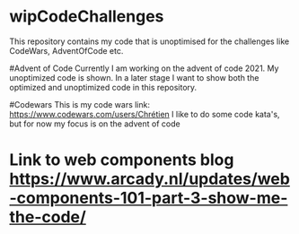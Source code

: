 # wipCodeChallenges
This repository contains my code that is unoptimised for the challenges like CodeWars, AdventOfCode etc. 


#Advent of Code
Currently I am working on the advent of code 2021. My unoptimized code is shown. In a later stage I want to show both the optimized and unoptimized code in this repository.

#Codewars 
This is my code wars link: https://www.codewars.com/users/Chrétien
I like to do some code kata's, but for now my focus is on the advent of code


# Link to web components blog https://www.arcady.nl/updates/web-components-101-part-3-show-me-the-code/ 